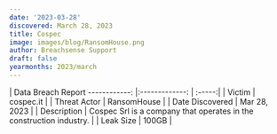 ```yaml
---
date: '2023-03-28'
discovered: March 28, 2023
title: Cospec
image: images/blog/RansomHouse.png
author: Breachsense Support
draft: false
yearmonths: 2023/march
---
```



| Data Breach Report
------------:     |:-------------:    | :-----:|
| Victim      | cospec.it      | 
| Threat Actor      | RansomHouse      | 
| Date Discovered      | Mar 28, 2023      | 
| Description      | Cospec Srl is a company that operates in the construction industry.      | 
| Leak Size      | 100GB      | 

